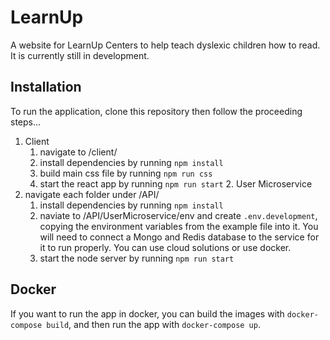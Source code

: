 # LearnUp

A website for LearnUp Centers to help teach dyslexic children how to read.
It is currently still in development.

## Installation

To run the application, clone this repository then follow the proceeding steps...

1. Client
   1. navigate to /client/
   2. install dependencies by running `npm install`
   3. build main css file by running `npm run css`
   4. start the react app by running `npm run start` 2. User Microservice
2. navigate each folder under /API/
   1. install dependencies by running `npm install`
   2. naviate to /API/UserMicroservice/env and create `.env.development`, copying the environment variables from the example file into it. You will need to connect a Mongo and Redis database to the service for it to run properly. You can use cloud solutions or use docker.
   3. start the node server by running `npm run start`

## Docker

If you want to run the app in docker, you can build the images with `docker-compose build`, and then run the app with `docker-compose up`.
